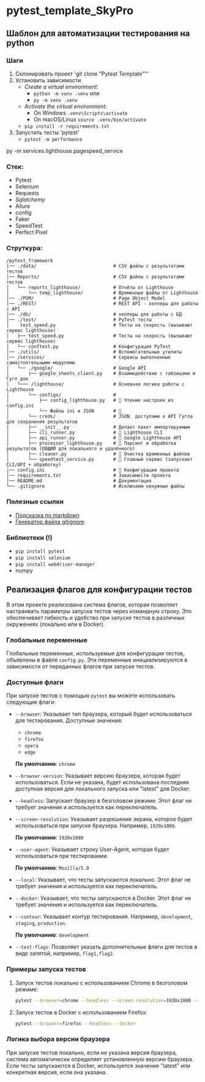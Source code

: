 # pytest_template_SkyPro

## Шаблон для автоматизации тестирования на python

### Шаги
1. Склонировать проект 'git clone "Pytest Template""'
2. Установить зависимости
   - _Create a virtual environment:_
     - `python -m venv .venv`
            или
     - `py -m venv .venv`
   - _Activate the virtual environment:_
     - On Windows `.venv\Scripts\activate`
     - On macOS/Linux `source .venv/bin/activate`
   - `pip install -r requirements.txt`
3. Запустить тесты 'pytest'
    - `pytest -m performance`


py -m services.lighthouse.pagespeed_service

### Стек:
- Pytest
- Selenium
- Requests
- _Sqlalchemy_
- Allure
- config
- Faker
- SpeedTest
- Perfect Pixel

### Струткура:
```mermaid
/pytest_framework                  
│── ./data/                            # CSV файлы с результатами тестов
│── Reports/                           # CSV файлы с результатами тестов
│   └── reports_lighthouse/            # Отчёты от Lighthouse
│       └── temp_lighthouse/           # Временные файлы от Lighthouse
│── ./POM/                             # Page Object Model
│── ./REST/                            # REST API - хелперы для работы с API
│── ./db/                              # хелперы для работы с БД
│── ./test/                            # PyTest тесты
│    test_speed.py                     # Тесты на скорость (вызывают сервис lighthouse)
│   ├── test_speed.py                  # Тесты на скорость (вызывают сервис lighthouse)
│   └── conftest.py                    # Конфигурация PyTest
│── ./utils/                           # Вспомогательные утилиты
│── /services/                         # Сервисы выполненные самостоятельными модулями
│   └── ./google/                      # Google API
│       ├── google_sheets_client.py    # Взаимодействие с таблицами и Гугл док
│   └─── /lighthouse/                  # Основная логика работы с Lighthouse
│       └── configs/                   # 
│           ├── config_lighthouse.py   # 📌 Чтение настроек из config.ini
│           └── Файлы ini и JSON       # 📌
│       └── creds/                     # JSON  доступами к API Гугла для сохранения результатов
│       ├── __init__.py                # Делает пакет импортируемым
│       ├── cli_runner.py              # 📌 Lighthouse CLI
│       ├── api_runner.py              # 📌 Google Lighthouse API
│       ├── processor_lighthouse.py    # 📌 Парсинг и обработка результатов (ОБЩИЙ для локального и удалённого)
│       ├── cleaner.py                 # 📌 Очистка временных файлов
│       └── speedtest_service.py       # 📌 Главный сервис (запускает CLI/API + обработку)
│── config.ini                         # 📌 Конфигурация проекта
│── requirements.txt                   # Зависимости проекта
│── README.md                          # Документация
└── .gitignore                         # Исключаем ненужные файлы
```

### Полезные ссылки
- [Подсказка по markdown](https://www.markdownguide.org/basic-syntax/)
- [Генератор файла gitignore](https://www.toptal.com/developers/gitignore)

### Библиотеки (!)
- `pip install pytest`
- `pip install selenium`
- `pip install webdriver-manager`
- numpy



## Реализация флагов для конфигурации тестов

В этом проекте реализована система флагов, которая позволяет настраивать параметры запуска тестов через командную строку. Это обеспечивает гибкость и удобство при запуске тестов в различных окружениях (локально или в Docker).

### Глобальные переменные

Глобальные переменные, используемые для конфигурации тестов, объявлены в файле `config.py`. Эти переменные инициализируются в зависимости от переданных флагов при запуске тестов.

### Доступные флаги

При запуске тестов с помощью `pytest` вы можете использовать следующие флаги:

- `--browser`: Указывает тип браузера, который будет использоваться для тестирования. Доступные значения:
  - `chrome`
  - `firefox`
  - `opera`
  - `edge`
  
  **По умолчанию**: `chrome`

- `--browser-version`: Указывает версию браузера, которая будет использоваться. Если не указана, будет использована последняя доступная версия для локального запуска или "latest" для Docker.

- `--headless`: Запускает браузер в безголовом режиме. Этот флаг не требует значения и используется как переключатель.

- `--screen-resolution`: Указывает разрешение экрана, которое будет использоваться при запуске браузера. Например, `1920x1080`.

  **По умолчанию**: `1920x1080`

- `--user-agent`: Указывает строку User-Agent, которая будет использоваться при тестировании. 

  **По умолчанию**: `Mozilla/5.0`

- `--local`: Указывает, что тесты запускаются локально. Этот флаг не требует значения и используется как переключатель.

- `--docker`: Указывает, что тесты запускаются в Docker. Этот флаг не требует значения и используется как переключатель.

- `--contour`: Указывает контур тестирования. Например, `development`, `staging`, `production`.

  **По умолчанию**: `development`

- `--test-flags`: Позволяет указать дополнительные флаги для тестов в виде запятой, например, `flag1,flag2`.

### Примеры запуска тестов

1. Запуск тестов локально с использованием Chrome в безголовом режиме:
   ```bash
   pytest --browser=chrome --headless --screen-resolution=1920x1080 --user-agent="Mozilla/5.0" --local
   ```
2. Запуск тестов в Docker с использованием Firefox:
   ```bash
   pytest --browser=firefox --headless --docker
   ```
### Логика выбора версии браузера

При запуске тестов локально, если не указана версия браузера, система автоматически определяет установленную версию браузера. Если тесты запускаются в Docker, используется значение "latest" или конкретная версия, если она указана.